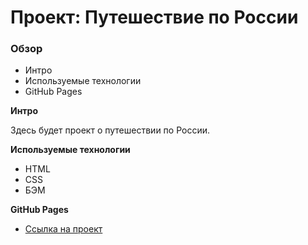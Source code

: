 # Проект: Путешествие по России

### Обзор
* Интро
* Используемые технологии
* GitHub Pages

**Интро**

Здесь будет проект о путешествии по России.

**Используемые технологии**
* HTML
* CSS
* БЭМ

**GitHub Pages**

* [Ссылка на проект](https://yaroslavleyman.github.io/russian-travel/)
